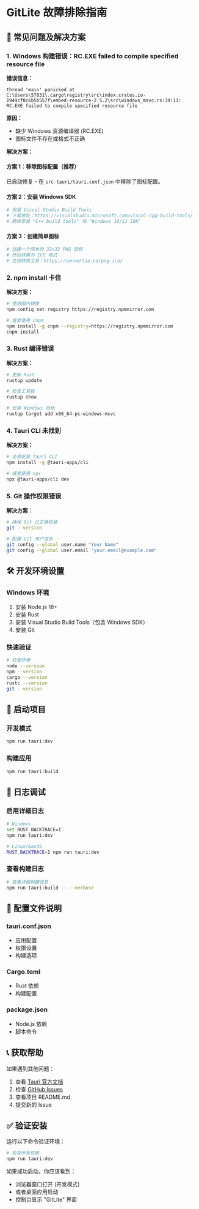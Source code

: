 # GitLite 故障排除指南

## 🚨 常见问题及解决方案

### 1. Windows 构建错误：RC.EXE failed to compile specified resource file

**错误信息：**
```
thread 'main' panicked at C:\Users\57031\.cargo\registry\src\index.crates.io-1949cf8c6b5b557f\embed-resource-2.5.2\src\windows_msvc.rs:39:13:
RC.EXE failed to compile specified resource file
```

**原因：**
- 缺少 Windows 资源编译器 (RC.EXE)
- 图标文件不存在或格式不正确

**解决方案：**

#### 方案 1：移除图标配置（推荐）
已自动修复 - 在 `src-tauri/tauri.conf.json` 中移除了图标配置。

#### 方案 2：安装 Windows SDK
```bash
# 安装 Visual Studio Build Tools
# 下载地址：https://visualstudio.microsoft.com/visual-cpp-build-tools/
# 确保安装 "C++ build tools" 和 "Windows 10/11 SDK"
```

#### 方案 3：创建简单图标
```bash
# 创建一个简单的 32x32 PNG 图标
# 然后转换为 ICO 格式
# 在线转换工具：https://convertio.co/png-ico/
```

### 2. npm install 卡住

**解决方案：**
```bash
# 使用国内镜像
npm config set registry https://registry.npmmirror.com

# 或者使用 cnpm
npm install -g cnpm --registry=https://registry.npmmirror.com
cnpm install
```

### 3. Rust 编译错误

**解决方案：**
```bash
# 更新 Rust
rustup update

# 检查工具链
rustup show

# 安装 Windows 目标
rustup target add x86_64-pc-windows-msvc
```

### 4. Tauri CLI 未找到

**解决方案：**
```bash
# 全局安装 Tauri CLI
npm install -g @tauri-apps/cli

# 或者使用 npx
npx @tauri-apps/cli dev
```

### 5. Git 操作权限错误

**解决方案：**
```bash
# 确保 Git 已正确安装
git --version

# 配置 Git 用户信息
git config --global user.name "Your Name"
git config --global user.email "your.email@example.com"
```

## 🛠️ 开发环境设置

### Windows 环境
1. 安装 Node.js 18+
2. 安装 Rust
3. 安装 Visual Studio Build Tools（包含 Windows SDK）
4. 安装 Git

### 快速验证
```bash
# 检查环境
node --version
npm --version
cargo --version
rustc --version
git --version
```

## 🚀 启动项目

### 开发模式
```bash
npm run tauri:dev
```

### 构建应用
```bash
npm run tauri:build
```

## 📝 日志调试

### 启用详细日志
```bash
# Windows
set RUST_BACKTRACE=1
npm run tauri:dev

# Linux/macOS
RUST_BACKTRACE=1 npm run tauri:dev
```

### 查看构建日志
```bash
# 查看详细构建信息
npm run tauri:build -- --verbose
```

## 🔧 配置文件说明

### tauri.conf.json
- 应用配置
- 权限设置
- 构建选项

### Cargo.toml
- Rust 依赖
- 构建配置

### package.json
- Node.js 依赖
- 脚本命令

## 📞 获取帮助

如果遇到其他问题：

1. 查看 [Tauri 官方文档](https://tauri.app/)
2. 检查 [GitHub Issues](https://github.com/tauri-apps/tauri/issues)
3. 查看项目 README.md
4. 提交新的 Issue

## ✅ 验证安装

运行以下命令验证环境：
```bash
# 检查所有依赖
npm run tauri:dev
```

如果成功启动，你应该看到：
- 浏览器窗口打开 (开发模式)
- 或者桌面应用启动
- 控制台显示 "GitLite" 界面
